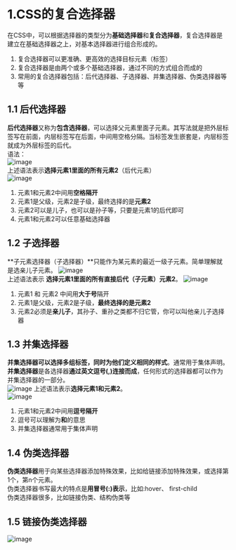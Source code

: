 # 1.CSS的复合选择器
在CSS中，可以根据选择器的类型分为**基础选择器**和**复合选择器**，复合选择器是建立在基础选择器之上，对基本选择器进行组合形成的。
1. 复合选择器可以更准确、更高效的选择目标元素（标签）
2. 复合选择器是由两个或多个基础选择器，通过不同的方式组合而成的
3. 常用的复合选择器包括：后代选择器、子选择器、并集选择器、伪类选择器等等

## 1.1 后代选择器
**后代选择器**又称为**包含选择器**，可以选择父元素里面子元素。其写法就是把外层标签写在前面，内层标签写在后面，中间用空格分隔。当标签发生嵌套是，内层标签就成为外层标签的后代。  
语法：  
![image](https://github.com/Happy-jianghui/Frontend-Learning/assets/98568967/062b783e-a639-49f2-a2ff-e16c2a89a60a)  
上述语法表示**选择元素1里面的所有元素2**（后代元素）  
![image](https://github.com/Happy-jianghui/Frontend-Learning/assets/98568967/58dfbf0a-a4b8-4d89-8975-ea03b5950cd9)
1. 元素1和元素2中间用**空格隔开**
2. 元素1是父级，元素2是子级，最终选择的是**元素2**
3. 元素2可以是儿子，也可以是孙子等，只要是元素1的后代即可
4. 元素1和元素2可以任意基础选择器

## 1.2 子选择器
**子元素选择器（子选择器）**只能作为某元素的最近一级子元素。简单理解就是选亲儿子元素。
![image](https://github.com/Happy-jianghui/Frontend-Learning/assets/98568967/8c9c3294-4656-43ff-999e-5041cb9277ff)  
上述语法表示 **选择元素1里面的所有直接后代（子元素）元素2**。
![image](https://github.com/Happy-jianghui/Frontend-Learning/assets/98568967/ad5d2014-3d0a-48b6-847f-2f76072d2027)
1. 元素1 和 元素2 中间用**大于号**隔开
2. 元素1是父级，元素2是子级，**最终选择的是元素2**
3. 元素2必须是**亲儿子**，其孙子、重孙之类都不归它管，你可以叫他亲儿子选择器

## 1.3 并集选择器
**并集选择器可以选择多组标签，同时为他们定义相同的样式**。通常用于集体声明。  
**并集选择器**是各选择器**通过英文逗号(,)连接而成**，任何形式的选择器都可以作为并集选择器的一部分。  
![image](https://github.com/Happy-jianghui/Frontend-Learning/assets/98568967/173ddbb1-5ecd-4e35-bcce-04df6e1b371f)
上述语法表示**选择元素1和元素2**。  
![image](https://github.com/Happy-jianghui/Frontend-Learning/assets/98568967/0555fb2a-9e70-449d-9e08-dc906ecf42cb)  
1. 元素1和元素2中间用**逗号隔开**
2. 逗号可以理解为**和**的意思
3. 并集选择器通常用于集体声明

## 1.4 伪类选择器
**伪类选择器**用于向某些选择器添加特殊效果，比如给链接添加特殊效果，或选择第1个，第n个元素。  
伪类选择器书写最大的特点是**用冒号(:)表示**，比如:hover、 first-child  
伪类选择器很多，比如链接伪类、结构伪类等

## 1.5 链接伪类选择器
![image](https://github.com/Happy-jianghui/Frontend-Learning/assets/98568967/089e6b6d-3057-4de3-8ded-a8a45e62b2d4)
























